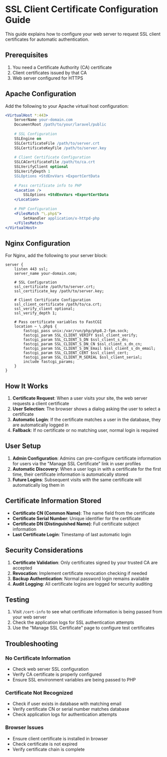 # SSL Client Certificate Configuration Guide

This guide explains how to configure your web server to request SSL client certificates for automatic authentication.

## Prerequisites

1. You need a Certificate Authority (CA) certificate
2. Client certificates issued by that CA
3. Web server configured for HTTPS

## Apache Configuration

Add the following to your Apache virtual host configuration:

```apache
<VirtualHost *:443>
    ServerName your-domain.com
    DocumentRoot /path/to/your/laravel/public
    
    # SSL Configuration
    SSLEngine on
    SSLCertificateFile /path/to/server.crt
    SSLCertificateKeyFile /path/to/server.key
    
    # Client Certificate Configuration
    SSLCACertificateFile /path/to/ca.crt
    SSLVerifyClient optional
    SSLVerifyDepth 1
    SSLOptions +StdEnvVars +ExportCertData
    
    # Pass certificate info to PHP
    <Location />
        SSLOptions +StdEnvVars +ExportCertData
    </Location>
    
    # PHP Configuration
    <FilesMatch "\.php$">
        SetHandler application/x-httpd-php
    </FilesMatch>
</VirtualHost>
```

## Nginx Configuration

For Nginx, add the following to your server block:

```nginx
server {
    listen 443 ssl;
    server_name your-domain.com;
    
    # SSL Configuration
    ssl_certificate /path/to/server.crt;
    ssl_certificate_key /path/to/server.key;
    
    # Client Certificate Configuration
    ssl_client_certificate /path/to/ca.crt;
    ssl_verify_client optional;
    ssl_verify_depth 1;
    
    # Pass certificate variables to FastCGI
    location ~ \.php$ {
        fastcgi_pass unix:/var/run/php/php8.2-fpm.sock;
        fastcgi_param SSL_CLIENT_VERIFY $ssl_client_verify;
        fastcgi_param SSL_CLIENT_S_DN $ssl_client_s_dn;
        fastcgi_param SSL_CLIENT_S_DN_CN $ssl_client_s_dn_cn;
        fastcgi_param SSL_CLIENT_S_DN_Email $ssl_client_s_dn_email;
        fastcgi_param SSL_CLIENT_CERT $ssl_client_cert;
        fastcgi_param SSL_CLIENT_M_SERIAL $ssl_client_serial;
        include fastcgi_params;
    }
}
```

## How It Works

1. **Certificate Request**: When a user visits your site, the web server requests a client certificate
2. **User Selection**: The browser shows a dialog asking the user to select a certificate
3. **Automatic Login**: If the certificate matches a user in the database, they are automatically logged in
4. **Fallback**: If no certificate or no matching user, normal login is required

## User Setup

1. **Admin Configuration**: Admins can pre-configure certificate information for users via the "Manage SSL Certificate" link in user profiles
2. **Automatic Discovery**: When a user logs in with a certificate for the first time, their certificate information is automatically stored
3. **Future Logins**: Subsequent visits with the same certificate will automatically log them in

## Certificate Information Stored

- **Certificate CN (Common Name)**: The name field from the certificate
- **Certificate Serial Number**: Unique identifier for the certificate
- **Certificate DN (Distinguished Name)**: Full certificate subject information
- **Last Certificate Login**: Timestamp of last automatic login

## Security Considerations

1. **Certificate Validation**: Only certificates signed by your trusted CA are accepted
2. **Revocation**: Implement certificate revocation checking if needed
3. **Backup Authentication**: Normal password login remains available
4. **Audit Logging**: All certificate logins are logged for security auditing

## Testing

1. Visit `/cert-info` to see what certificate information is being passed from your web server
2. Check the application logs for SSL authentication attempts
3. Use the "Manage SSL Certificate" page to configure test certificates

## Troubleshooting

### No Certificate Information
- Check web server SSL configuration
- Verify CA certificate is properly configured
- Ensure SSL environment variables are being passed to PHP

### Certificate Not Recognized
- Check if user exists in database with matching email
- Verify certificate CN or serial number matches database
- Check application logs for authentication attempts

### Browser Issues
- Ensure client certificate is installed in browser
- Check certificate is not expired
- Verify certificate chain is complete
